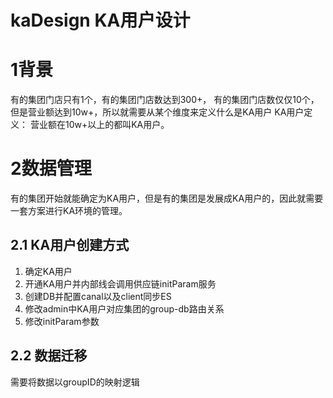 # kaDesign KA用户设计
# 1背景
有的集团门店只有1个，有的集团门店数达到300+， 有的集团门店数仅仅10个，但是营业额达到10w+，所以就需要从某个维度来定义什么是KA用户
KA用户定义： 营业额在10w+以上的都叫KA用户。

# 2数据管理
有的集团开始就能确定为KA用户，但是有的集团是发展成KA用户的，因此就需要一套方案进行KA环境的管理。

## 2.1 KA用户创建方式
1. 确定KA用户
2. 开通KA用户并内部线会调用供应链initParam服务
3. 创建DB并配置canal以及client同步ES
4. 修改admin中KA用户对应集团的group-db路由关系
5. 修改initParam参数

## 2.2 数据迁移
需要将数据以groupID的映射逻辑


